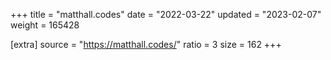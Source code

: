 +++
title = "matthall.codes"
date = "2022-03-22"
updated = "2023-02-07"
weight = 165428

[extra]
source = "https://matthall.codes/"
ratio = 3
size = 162
+++
